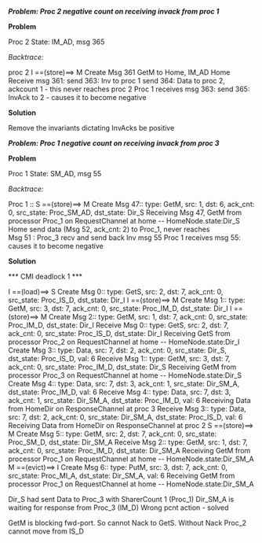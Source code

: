 ***Problem: Proc 2 negative count on receiving invack from proc 1***

**Problem**

Proc 2 State: IM_AD, msg 365

*Backtrace:*

proc 2 I ==(store)==> M Create Msg 361 GetM to Home, IM_AD
Home Receive msg 361:
send 363: Inv to proc 1
send 364: Data to proc 2, ackcount 1 - this never reaches proc 2
Proc 1 receives msg 363:
send 365: InvAck to 2 - causes it to become negative

**Solution**

Remove the invariants dictating InvAcks be positive


***Problem: Proc 1 negative count on receiving invack from proc 3***

**Problem**

Proc 1 State: SM_AD, msg 55

*Backtrace:*

Proc 1 :: S ==(store)==> M Create Msg 47:: type: GetM, src: 1, dst: 6, ack_cnt: 0, src_state: Proc_SM_AD, dst_state: Dir_S
Receiving Msg 47, GetM from processor Proc_1 on RequestChannel at home -- HomeNode.state:Dir_S
Home send data (Msg 52, ack_cnt: 2) to Proc_1, never reaches   
Msg 51 : Proc_3 recv and send back Inv msg 55
Proc 1 receives msg 55: causes it to become negative

**Solution**

*** CMI deadlock 1 ***

I ==(load)==> S Create Msg 0:: type: GetS, src: 2, dst: 7, ack_cnt: 0, src_state: Proc_IS_D, dst_state: Dir_I
I ==(store)==> M Create Msg 1:: type: GetM, src: 3, dst: 7, ack_cnt: 0, src_state: Proc_IM_D, dst_state: Dir_I
I ==(store)==> M Create Msg 2:: type: GetM, src: 1, dst: 7, ack_cnt: 0, src_state: Proc_IM_D, dst_state: Dir_I
  Receive Msg 0:: type: GetS, src: 2, dst: 7, ack_cnt: 0, src_state: Proc_IS_D, dst_state: Dir_I
Receiving GetS from processor Proc_2 on RequestChannel at home -- HomeNode.state:Dir_I
 Create Msg 3:: type: Data, src: 7, dst: 2, ack_cnt: 0, src_state: Dir_S, dst_state: Proc_IS_D, val: 6
  Receive Msg 1:: type: GetM, src: 3, dst: 7, ack_cnt: 0, src_state: Proc_IM_D, dst_state: Dir_S
Receiving GetM from processor Proc_3 on RequestChannel at home -- HomeNode.state:Dir_S
 Create Msg 4:: type: Data, src: 7, dst: 3, ack_cnt: 1, src_state: Dir_SM_A, dst_state: Proc_IM_D, val: 6
  Receive Msg 4:: type: Data, src: 7, dst: 3, ack_cnt: 1, src_state: Dir_SM_A, dst_state: Proc_IM_D, val: 6
Receiving Data from HomeDir on ResponseChannel at proc 3
  Receive Msg 3:: type: Data, src: 7, dst: 2, ack_cnt: 0, src_state: Dir_SM_A, dst_state: Proc_IS_D, val: 6
Receiving Data from HomeDir on ResponseChannel at proc 2
S ==(store)==> M Create Msg 5:: type: GetM, src: 2, dst: 7, ack_cnt: 0, src_state: Proc_SM_D, dst_state: Dir_SM_A
  Receive Msg 2:: type: GetM, src: 1, dst: 7, ack_cnt: 0, src_state: Proc_IM_D, dst_state: Dir_SM_A
Receiving GetM from processor Proc_1 on RequestChannel at home -- HomeNode.state:Dir_SM_A
M ==(evict)==> I Create Msg 6:: type: PutM, src: 3, dst: 7, ack_cnt: 0, src_state: Proc_MI_A, dst_state: Dir_SM_A, val: 6
Receiving GetM from processor Proc_1 on RequestChannel at home -- HomeNode.state:Dir_SM_A

Dir_S had sent Data to Proc_3 with SharerCount 1 (Proc_1)
Dir_SM_A is waiting for response from Proc_3 (IM_D)
Wrong pcnt action - solved

GetM is blocking fwd-port. So cannot Nack to GetS.
Without Nack Proc_2 cannot move from IS_D
